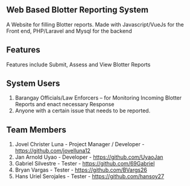 ## Web Based Blotter Reporting System
A Website for filling Blotter reports. Made with Javascript/VueJs for the Front end, PHP/Laravel and Mysql for the backend 

## Features
Features include Submit, Assess and View Blotter Reports

## System Users
1. Barangay Officials/Law Enforcers – for Monitoring Incoming Blotter Reports and 
enact necessary Response
2. Anyone with a certain issue that needs to be reported.


## Team Members
1. Jovel Christer Luna - Project Manager / Developer - https://github.com/jovelluna12
2. Jan Arnold Uyao - Developer - https://github.com/UyaoJan
3. Gabriel Silvestre - Tester - https://github.com/69Gabriel
4. Bryan Vargas - Tester - https://github.com/BVargs26
5. Hans Uriel Serojales - Tester - https://github.com/hansoy27
